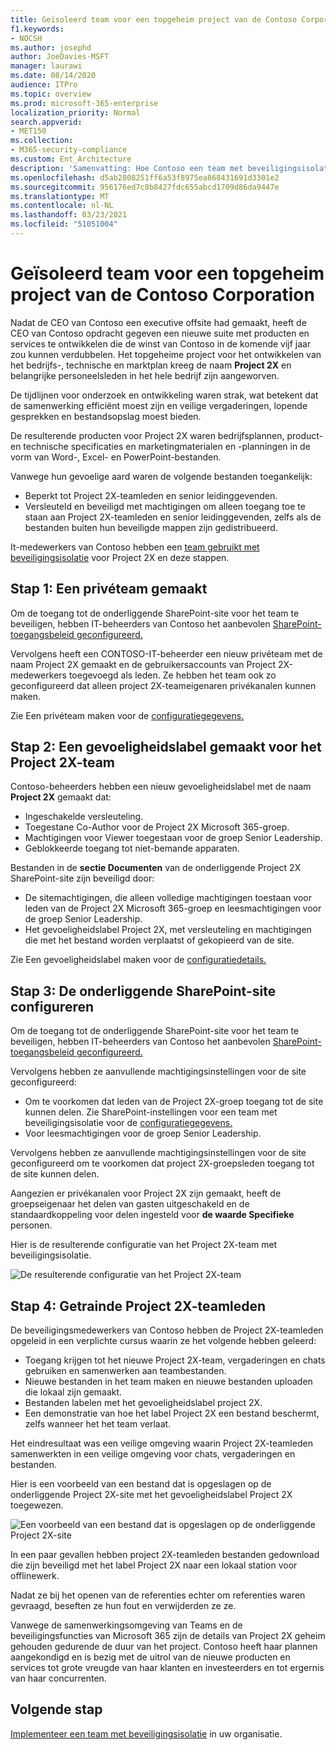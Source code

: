 ```yaml
---
title: Geïsoleerd team voor een topgeheim project van de Contoso Corporation
f1.keywords:
- NOCSH
ms.author: josephd
author: JoeDavies-MSFT
manager: laurawi
ms.date: 08/14/2020
audience: ITPro
ms.topic: overview
ms.prod: microsoft-365-enterprise
localization_priority: Normal
search.appverid:
- MET150
ms.collection:
- M365-security-compliance
ms.custom: Ent_Architecture
description: 'Samenvatting: Hoe Contoso een team met beveiligingsisolatie voor een topgeheim project heeft gebruikt om een nieuwe suite met producten en services te ontwikkelen.'
ms.openlocfilehash: d5ab2808251ff6a53f8975ea868431691d3301e2
ms.sourcegitcommit: 956176ed7c8b8427fdc655abcd1709d86da9447e
ms.translationtype: MT
ms.contentlocale: nl-NL
ms.lasthandoff: 03/23/2021
ms.locfileid: "51051004"
---
```

# <a name="isolated-team-for-a-top-secret-project-of-the-contoso-corporation"></a>Geïsoleerd team voor een topgeheim project van de Contoso Corporation

Nadat de CEO van Contoso een executive offsite had gemaakt, heeft de CEO van Contoso opdracht gegeven een nieuwe suite met producten en services te ontwikkelen die de winst van Contoso in de komende vijf jaar zou kunnen verdubbelen. Het topgeheime project voor het ontwikkelen van het bedrijfs-, technische en marktplan kreeg de naam **Project 2X** en belangrijke personeelsleden in het hele bedrijf zijn aangeworven. 

De tijdlijnen voor onderzoek en ontwikkeling waren strak, wat betekent dat de samenwerking efficiënt moest zijn en veilige vergaderingen, lopende gesprekken en bestandsopslag moest bieden.

De resulterende producten voor Project 2X waren bedrijfsplannen, product- en technische specificaties en marketingmaterialen en -planningen in de vorm van Word-, Excel- en PowerPoint-bestanden. 

Vanwege hun gevoelige aard waren de volgende bestanden toegankelijk:

- Beperkt tot Project 2X-teamleden en senior leidinggevenden.
- Versleuteld en beveiligd met machtigingen om alleen toegang toe te staan aan Project 2X-teamleden en senior leidinggevenden, zelfs als de bestanden buiten hun beveiligde mappen zijn gedistribueerd.

It-medewerkers van Contoso hebben een [team gebruikt met beveiligingsisolatie](secure-teams-security-isolation.md) voor Project 2X en deze stappen.

## <a name="step-1-created-a-private-team"></a>Stap 1: Een privéteam gemaakt

Om de toegang tot de onderliggende SharePoint-site voor het team te beveiligen, hebben IT-beheerders van Contoso het aanbevolen [SharePoint-toegangsbeleid geconfigureerd.](../security/defender-365-security/sharepoint-file-access-policies.md)

Vervolgens heeft een CONTOSO-IT-beheerder een nieuw privéteam met de naam Project 2X gemaakt en de gebruikersaccounts van Project 2X-medewerkers toegevoegd als leden. Ze hebben het team ook zo geconfigureerd dat alleen project 2X-teameigenaren privékanalen kunnen maken.

Zie Een privéteam maken voor de [configuratiegegevens.](secure-teams-security-isolation.md#create-a-private-team)

## <a name="step-2-created-a-sensitivity-label-for-the-project-2x-team"></a>Stap 2: Een gevoeligheidslabel gemaakt voor het Project 2X-team

Contoso-beheerders hebben een nieuw gevoeligheidslabel met de naam **Project 2X** gemaakt dat:

- Ingeschakelde versleuteling.
- Toegestane Co-Author voor de Project 2X Microsoft 365-groep.
- Machtigingen voor Viewer toegestaan voor de groep Senior Leadership.
- Geblokkeerde toegang tot niet-bemande apparaten.

Bestanden in de **sectie Documenten** van de onderliggende Project 2X SharePoint-site zijn beveiligd door:

- De sitemachtigingen, die alleen volledige machtigingen toestaan voor leden van de Project 2X Microsoft 365-groep en leesmachtigingen voor de groep Senior Leadership.
- Het gevoeligheidslabel Project 2X, met versleuteling en machtigingen die met het bestand worden verplaatst of gekopieerd van de site.

Zie Een gevoeligheidslabel maken voor de [configuratiedetails.](secure-teams-security-isolation.md#create-a-sensitivity-label)

## <a name="step-3-configured-the-underlying-sharepoint-site"></a>Stap 3: De onderliggende SharePoint-site configureren

Om de toegang tot de onderliggende SharePoint-site voor het team te beveiligen, hebben IT-beheerders van Contoso het aanbevolen [SharePoint-toegangsbeleid geconfigureerd.](../security/defender-365-security/sharepoint-file-access-policies.md)

Vervolgens hebben ze aanvullende machtigingsinstellingen voor de site geconfigureerd:

- Om te voorkomen dat leden van de Project 2X-groep toegang tot de site kunnen delen. Zie SharePoint-instellingen voor een team met beveiligingsisolatie voor de [configuratiegegevens.](secure-teams-security-isolation.md#sharepoint-settings)
- Voor leesmachtigingen voor de groep Senior Leadership.

Vervolgens hebben ze aanvullende machtigingsinstellingen voor de site geconfigureerd om te voorkomen dat project 2X-groepsleden toegang tot de site kunnen delen. 

Aangezien er privékanalen voor Project 2X zijn gemaakt, heeft de groepseigenaar het delen van gasten uitgeschakeld en de standaardkoppeling voor delen ingesteld voor **de waarde Specifieke** personen.

Hier is de resulterende configuratie van het Project 2X-team met beveiligingsisolatie.

![De resulterende configuratie van het Project 2X-team](../media/contoso-team-for-top-secret-project.png)

 ## <a name="step-4-trained-project-2x-team-members"></a>Stap 4: Getrainde Project 2X-teamleden

De beveiligingsmedewerkers van Contoso hebben de Project 2X-teamleden opgeleid in een verplichte cursus waarin ze het volgende hebben geleerd:

- Toegang krijgen tot het nieuwe Project 2X-team, vergaderingen en chats gebruiken en samenwerken aan teambestanden.
- Nieuwe bestanden in het team maken en nieuwe bestanden uploaden die lokaal zijn gemaakt.
- Bestanden labelen met het gevoeligheidslabel project 2X.
- Een demonstratie van hoe het label Project 2X een bestand beschermt, zelfs wanneer het het team verlaat.

Het eindresultaat was een veilige omgeving waarin Project 2X-teamleden samenwerkten in een veilige omgeving voor chats, vergaderingen en bestanden.

Hier is een voorbeeld van een bestand dat is opgeslagen op de onderliggende Project 2X-site met het gevoeligheidslabel Project 2X toegewezen.

![Een voorbeeld van een bestand dat is opgeslagen op de onderliggende Project 2X-site](../media/contoso-team-for-top-secret-project-example.png)

In een paar gevallen hebben project 2X-teamleden bestanden gedownload die zijn beveiligd met het label Project 2X naar een lokaal station voor offlinewerk. 

Nadat ze bij het openen van de referenties echter om referenties waren gevraagd, beseften ze hun fout en verwijderden ze ze.

Vanwege de samenwerkingsomgeving van Teams en de beveiligingsfuncties van Microsoft 365 zijn de details van Project 2X geheim gehouden gedurende de duur van het project. Contoso heeft haar plannen aangekondigd en is bezig met de uitrol van de nieuwe producten en services tot grote vreugde van haar klanten en investeerders en tot ergernis van haar concurrenten.

## <a name="next-step"></a>Volgende stap

[Implementeer een team met beveiligingsisolatie](secure-teams-security-isolation.md) in uw organisatie.

